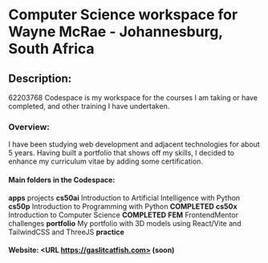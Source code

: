 # Computer Science workspace for Wayne McRae - Johannesburg, South Africa

## Description:

62203768 Codespace is my workspace for the courses I am taking or have completed, and other training I have undertaken.

### Overview:

I have been studying web development and adjacent technologies for about 5 years. Having built a portfolio that shows off my skills, I decided to enhance my curriculum vitae by adding some certification.

#### Main folders in the Codespace:

**apps** projects
**cs50ai** Introduction to Artificial Intelligence with Python
**cs50p** Introduction to Programming with Python **COMPLETED**
**cs50x** Introduction to Computer Science **COMPLETED**
**FEM** FrontendMentor challenges
**portfolio** My portfolio with 3D models using React/Vite and TailwindCSS and ThreeJS
**practice**

#### Website: <URL https://gaslitcatfish.com> (soon)
